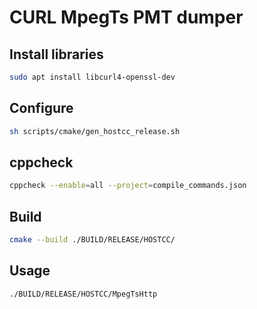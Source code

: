 # CURL MpegTs PMT dumper


## Install libraries
```sh
sudo apt install libcurl4-openssl-dev
```

## Configure
```sh
sh scripts/cmake/gen_hostcc_release.sh
```

## cppcheck
```sh
cppcheck --enable=all --project=compile_commands.json
```
## Build
```sh
cmake --build ./BUILD/RELEASE/HOSTCC/
```

## Usage
```sh
./BUILD/RELEASE/HOSTCC/MpegTsHttp
```
